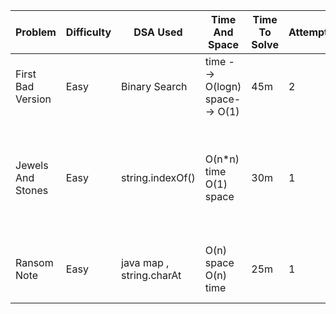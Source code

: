 | Problem           | Difficulty | DSA Used                 | Time And Space                 | Time To Solve | Attempts | Comments                                                                                                                 | Link                                                                                                  |
|-------------------|------------|--------------------------|--------------------------------|---------------|----------|--------------------------------------------------------------------------------------------------------------------------|-------------------------------------------------------------------------------------------------------|
| First Bad Version | Easy       | Binary Search            | time --> O(logn) space--> O(1) | 45m           | 2        | int range overflow when calculating mid                                                                                  | https://leetcode.com/explore/challenge/card/may-leetcoding-challenge/534/week-1-may-1st-may-7th/3316/ |
| Jewels And Stones | Easy       | string.indexOf()         | O(n*n) time O(1) space         | 30m           | 1        | string.indexOf() time complxity is O(m*n),(worst case) O(n) - typically m--> Search String, n --> pattern to be searched | https://leetcode.com/explore/challenge/card/may-leetcoding-challenge/534/week-1-may-1st-may-7th/3317/ |
| Ransom Note       | Easy       | java map , string.charAt | O(n) space O(n) time           | 25m           | 1        | since string is implemented as array charAt operation is constant time                                                   | https://leetcode.com/explore/challenge/card/may-leetcoding-challenge/534/week-1-may-1st-may-7th/3318/ |
